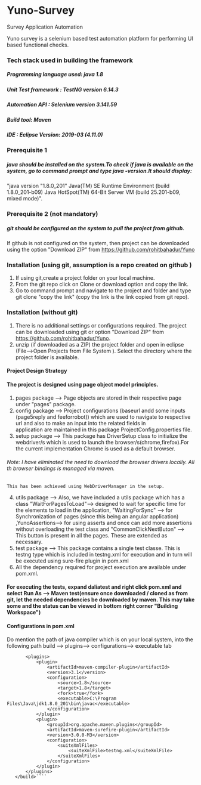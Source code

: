 # Yuno-Survey
Survey Application Automation

Yuno survey is a selenium based test automation platform for performing UI based functional checks. 

### Tech stack used in building the framework 
##### Programming language used: java 1.8
##### Unit Test framework : TestNG version 6.14.3
##### Automation API : Selenium version 3.141.59
##### Build tool: Maven
##### IDE : Eclipse Version: 2019-03 (4.11.0)

### Prerequisite 1
##### java should be installed on the system.To check if java is available on the system, go to command prompt and type java -version.It should display: 
    
"java version "1.8.0_201"
Java(TM) SE Runtime Environment (build 1.8.0_201-b09)
Java HotSpot(TM) 64-Bit Server VM (build 25.201-b09, mixed mode)".

### Prerequisite 2 (not mandatory)
##### git should be configured on the system to pull the project from github. 

If github is not configured on the system, then project can be downloaded using the option "Download ZIP" from https://github.com/rohitbahadur/Yuno


### Installation (using git, assumption is a repo created on github )
1. If using git,create a project folder on your local machine.
2. From the git repo click on Clone or download option and copy the link. 
2. Go to command prompt and navigate to the project and folder and type git clone "copy the link" (copy the link is the link copied from git repo).


### Installation (without git)
1. There is no additional settings or configurations required. The 
   project can be downloaded using git or option "Download ZIP" from 
   https://github.com/rohitbahadur/Yuno.
2. unzip (if downloaded as a ZIP) the project folder and open in eclipse 
    (File-->Open Projects from File System ). Select the directory where 
    the project folder is available.



#### Project Design Strategy
#### The project is designed using page object model principles.
1. pages package --> Page objects are stored in their respective page 
   under "pages" 
   package.
2. config package --> Project configurations (baseurl andd some inputs (page5reply and feeforrobot)) which are used to 
   navigate to respective url and also to make an input into the related fields in  
   application are maintained in this package ProjectConfig.properties 
   file.
3. setup package --> This package has DriverSetup class to initialize the 
   webdriver/s which is used to launch the browser/s(chrome,firefox).For 
   the current implementation Chrome is used as a default browser.
###### Note: I have eliminated the need to download the browser drivers locally. All th browser bindings is managed via maven.
    This has been achieved using WebDriverManager in the setup.
4. utils package --> Also, we have included a utils package which has a 
   class "WaitForPagesToLoad"--> designed to wait for specific time for the 
   elements to load in the application, "WaitingForSync" --> for Synchronization of pages (since this being an angular application)
   ,YunoAssertions--> for using asserts  and once can add more assertions without overloading the test class 
   and "CommonClickNextButon" --> This button is present in all the pages. These are extended as necessary.
5. test package --> This package contains a single test classe. 
   This is testng type which is included in testng.xml
   for execution and in turn will be executed using sure-fire plugin in pom.xml
6. All the dependency required for project execution are available under 
   pom.xml.


#### For executing the tests, expand daliatest and right click pom.xml and select Run As --> Maven test(ensure once downloaded / cloned as from git, let the needed dependencies be downloaded by maven. This may take some and the status can be viewed in bottom right corner "Building Workspace")


#### Configurations in pom.xml

Do mention the path of java compiler which is on your local system, into the following path  build --> plugins--> configurations--> executable tab 
 ```<build>
		<plugins>
			<plugin>
				<artifactId>maven-compiler-plugin</artifactId>
				<version>3.1</version>
				<configuration>
					<source>1.8</source>
					<target>1.8</target>
					<fork>true</fork>
					<executable>C:\Program Files\Java\jdk1.8.0_201\bin\javac</executable>
				</configuration>
			</plugin>
			<plugin>
				<groupId>org.apache.maven.plugins</groupId>
				<artifactId>maven-surefire-plugin</artifactId>
				<version>3.0.0-M3</version>
				<configuration>
					<suiteXmlFiles>
						<suiteXmlFile>testng.xml</suiteXmlFile>
					</suiteXmlFiles>
				</configuration>
			</plugin>
		</plugins>
	</build>````

